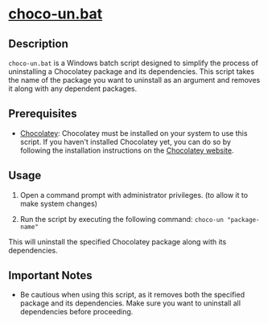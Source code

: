 # [choco-un.bat](/appscmd/choco-un.bat)

## Description

`choco-un.bat` is a Windows batch script designed to simplify the process of uninstalling a Chocolatey package and its dependencies. This script takes the name of the package you want to uninstall as an argument and removes it along with any dependent packages.

## Prerequisites

- [Chocolatey](https://chocolatey.org/): Chocolatey must be installed on your system to use this script. If you haven't installed Chocolatey yet, you can do so by following the installation instructions on the [Chocolatey website](https://chocolatey.org/install).

## Usage

1. Open a command prompt with administrator privileges. (to allow it to make system changes)

2. Run the script by executing the following command: `choco-un "package-name"`

This will uninstall the specified Chocolatey package along with its dependencies.

## Important Notes

- Be cautious when using this script, as it removes both the specified package and its dependencies. Make sure you want to uninstall all dependencies before proceeding.
